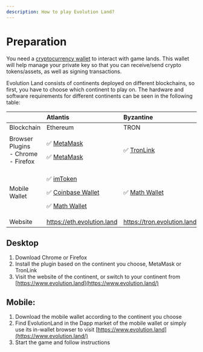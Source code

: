 ```yaml
---
description: How to play Evolution Land?
---
```


# Preparation

You need a [cryptocurrency wallet](wallets.md) to interact with game lands.  This wallet will help manage your private key so that you can receive/send crypto tokens/assets, as well as signing transactions.

Evolution Land consists of continents deployed on different blockchains, so first, you have to choose which continent to play on. The hardware and software requirements for different continents can be seen in the following table:

<table>
  <thead>
    <tr>
      <th style="text-align:left"></th>
      <th style="text-align:left"><b>Atlantis</b>
      </th>
      <th style="text-align:left"><b>Byzantine</b>
      </th>
    </tr>
  </thead>
  <tbody>
    <tr>
      <td style="text-align:left">Blockchain</td>
      <td style="text-align:left">Ethereum</td>
      <td style="text-align:left">TRON</td>
    </tr>
    <tr>
      <td style="text-align:left">Browser Plugins
        <br />- Chrome
        <br />- Firefox</td>
      <td style="text-align:left">
        <p>&#x2705; <a href="https://metamask.io/">MetaMask</a>
        </p>
        <p>&#x2705; <a href="https://addons.mozilla.org/en-US/firefox/addon/ether-metamask/">MetaMask</a>
        </p>
      </td>
      <td style="text-align:left">&#x2705; <a href="https://chrome.google.com/webstore/detail/tronlink/ibnejdfjmmkpcnlpebklmnkoeoihofec">TronLink</a>
      </td>
    </tr>
    <tr>
      <td style="text-align:left">Mobile Wallet</td>
      <td style="text-align:left">
        <p>&#x2705; <a href="https://itunes.apple.com/us/app/imtoken-2-0-bitcoin-ethereum/id1384798940?mt=8">imToken</a>
        </p>
        <p>&#x2705; <a href="https://wallet.coinbase.com/">Coinbase Wallet</a>
        </p>
        <p>&#x2705; <a href="http://www.mathwallet.org/">Math Wallet</a>
        </p>
      </td>
      <td style="text-align:left">&#x2705; <a href="http://www.mathwallet.org/">Math Wallet</a>
      </td>
    </tr>
    <tr>
      <td style="text-align:left">Website</td>
      <td style="text-align:left"><a href="https://atlantis.evolution.land/">https://eth.evolution.land</a>
      </td>
      <td style="text-align:left"><a href="https://tron.evolution.land/">https://tron.evolution.land</a>
      </td>
    </tr>
  </tbody>
</table>

## Desktop

1. Download Chrome or Firefox
2. Install the plugin based on the continent you choose, MetaMask or TronLink
3. Visit the website of the continent, or switch to your continent from [https://www.evolution.land](https://www.evolution.land/)

## **Mobile:**

1. Download the mobile wallet according to the continent you choose
2. Find EvolutionLand in the Dapp market of the mobile wallet or simply use its in-wallet browser to visit  [https://www.evolution.land](https://www.evolution.land/)
3. Start the game and follow instructions

